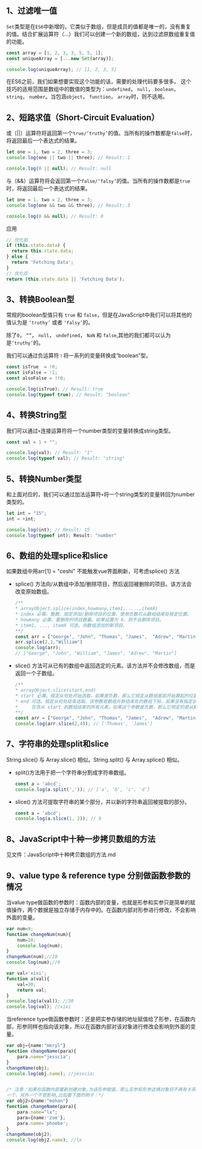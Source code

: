 ## 1、过滤唯一值

`Set`类型是在`ES6`中新增的，它类似于数组，但是成员的值都是唯一的，没有重复的值。结合扩展运算符（...）我们可以创建一个新的数组，达到过滤原数组重复值的功能。

```typescript
const array = [1, 2, 3, 3, 5, 5, 1];
const uniqueArray = [...new Set(array)];

console.log(uniqueArray); // [1, 2, 3, 5]
```

在ES6之前，我们如果想要实现这个功能的话，需要的处理代码要多很多。
这个技巧的适用范围是数组中的数值的类型为：`undefined`， `null`， `boolean`， `string`， `number`。当包涵`object`， `function`， `array`时，则不适用。

## 2、短路求值（Short-Circuit Evaluation）

或（||）运算符将返回第一个`true/‘truthy’`的值。当所有的操作数都是`false`时，将返回最后一个表达式的结果。

```typescript
let one = 1, two = 2, three = 3;
console.log(one || two || three); // Result: 1

console.log(0 || null); // Result: null
```

与（&&）运算符将会返回第一个`false/‘falsy’`的值。当所有的操作数都是`true`时，将返回最后一个表达式的结果。

```typescript
let one = 1, two = 2, three = 3;
console.log(one && two && three); // Result: 3

console.log(0 && null); // Result: 0
```



应用

```typescript
// 优化前
if (this.state.data) {
  return this.state.data;
} else {
  return 'Fetching Data';
}
// 优化后
return (this.state.data || 'Fetching Data');
```

## 3、转换Boolean型

常规的boolean型值只有 `true` 和 `false`，但是在JavaScript中我们可以将其他的值认为是 `‘truthy’` 或者 `‘falsy’`的。

除了`0`， `“”`， `null`， `undefined`， `NaN` 和 `false`,其他的我们都可以认为是`‘truthy’`的。

我们可以通过负运算符`！`将一系列的变量转换成“boolean”型。

```typescript
const isTrue  = !0;
const isFalse = !1;
const alsoFalse = !!0;

console.log(isTrue); // Result: true
console.log(typeof true); // Result: "boolean"
```

## 4、转换String型

我们可以通过`+`连接运算符将一个number类型的变量转换成string类型。

```typescript
const val = 1 + "";

console.log(val); // Result: "1"
console.log(typeof val); // Result: "string"
```

## 5、转换Number类型

和上面对应的，我们可以通过加法运算符`+`将一个string类型的变量转回为number 类型的。

```typescript
let int = "15";
int = +int;

console.log(int); // Result: 15
console.log(typeof int); Result: "number"
```

## 6、数组的处理splice和slice

如果数组中用arr[1] = "ceshi" 不能触发vue界面刷新，可考虑splice() 方法

+ splice() 方法向/从数组中添加/删除项目，然后返回被删除的项目。该方法会改变原始数组。

  ```typescript
  /**
  * arrayObject.splice(index,howmany,item1,.....,itemX)
  * index 必需。整数，规定添加/删除项目的位置，使用负数可从数组结尾处规定位置。
  * howmany 必需。要删除的项目数量。如果设置为 0，则不会删除项目。
  * item1, ..., itemX 可选。向数组添加的新项目。
  **/
  const arr = ["George", "John", "Thomas", "James",  "Adrew", "Martin"];
  arr.splice(2,1,"William")
  console.log(arr);
  // ["George", "John", "William", "James", "Adrew", "Martin"]
  
  ```

  

+ slice() 方法可从已有的数组中返回选定的元素。该方法并不会修改数组，而是返回一个子数组。

  ```typescript
  /**
  * arrayObject.slice(start,end)
  * start 必需。规定从何处开始选取。如果是负数，那么它规定从数组尾部开始算起的位置。也就是说，-1 指最后*       一个元素，-2 指倒数第二个元素，以此类推。
  * end 可选。规定从何处结束选取。该参数是数组片断结束处的数组下标。如果没有指定该参数，那么切分的数组
  *     包含从 start 到数组结束的所有元素。如果这个参数是负数，那么它规定的是从数组尾部开始算起的元素。
  **/
  const arr = ["George", "John", "Thomas", "James",  "Adrew", "Martin"];
  console.log(arr.slice(2,4)); // ['Thomas', 'James']
  ```

  

## 7、字符串的处理split和slice

String.slice() 与 Array.slice() 相似。String.split() 与 Array.splice() 相似。

+ split()方法用于把一个字符串分割成字符串数组。

  ```typescript
  const a = 'abcd';
  console.log(a.split(',')); // ['a', 'b', 'c', 'd']
  ```

  

+ slice() 方法可提取字符串的某个部分，并以新的字符串返回被提取的部分。

  ```typescript
  const a = 'abcd';
  console.log(a.slice(1, 2)); // b
  ```

  

## 8、JavaScript中十种一步拷贝数组的方法

见文件：JavaScript中十种拷贝数组的方法.md

## 9、value type & reference type 分别做函数参数的情况

当value type做函数的参数时：函数内部的变量，也就是形参和实参只是简单的赋值操作，两个数据是独立存储于内存中的。在函数内部对形参进行修改，不会影响外面的变量。

```typescript
var num=9;
function changeNum(num){
    num=10;
    console.log(num);
}
changeNum(num);//10
console.log(num);//9
```

```typescript
var val='xixi';
function a(val){
    val=30;
    return val;
}
console.log(a(val)); //30
console.log(val); //xixi
```

当reference type做函数参数时：还是把实参存储的地址赋值给了形参，在函数内部，形参同样也指向该对象，所以在函数内部对该对象进行修改会影响到外面的变量。

```typescript
var obj={name:"meryl"}
function changeName(para){
    para.name="jesscia";
}
changeName(obj);
console.log(obj.name); //jesscia;


/* 注意：如果在函数内部重新创建对象,为该形参赋值，那么实参和形参这俩对象将不再有关系,修改其中
一个，另外一个不受影响,比如看下面的例子：*/
var obj2={name:"mohan"}
function changeName(para){
    para.name="lx";
    para={name:'zoe'};
    para.name='phoebe';
}
changeName(obj2);
console.log(obj2.name); //lx 
```

